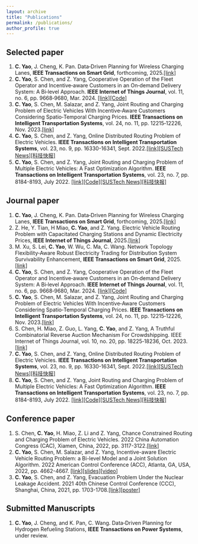 ```yaml
---
layout: archive
title: "Publications"
permalink: /publications/
author_profile: true
---
```

Selected paper
------
1. **C. Yao**, J. Cheng, K. Pan. Data‑Driven Planning for Wireless Charging Lanes, **IEEE Transactions on Smart Grid**, forthcoming, 2025.[[link]](https://ieeexplore.ieee.org/document/10970087)
2. **C. Yao**, S. Chen, and Z. Yang, Cooperative Operation of the Fleet Operator and Incentive‑aware Customers in an On‑demand Delivery System: A Bi‑level Approach. **IEEE Internet of Things Journal**, vol. 11, no. 6, pp. 9668‑9680, Mar. 2024. [[link]](https://ieeexplore.ieee.org/document/10283949)[[Code]](https://github.com/CanqiYao/Cooperative-Operation-of-the-Fleet-Operator-and-Incentive-aware-Customers)
3. **C. Yao**, S. Chen, M. Salazar, and Z. Yang, Joint Routing and Charging Problem of Electric Vehicles With Incentive‑Aware Customers Considering Spatio‑Temporal Charging Prices. **IEEE Transactions on Intelligent Transportation Systems**, vol. 24, no. 11, pp. 12215‑12226, Nov. 2023.[[link]](https://ieeexplore.ieee.org/document/10164169)
4. **C. Yao**, S. Chen, and Z. Yang, Online Distributed Routing Problem of Electric Vehicles. **IEEE Transactions on Intelligent Transportation Systems**, vol. 23, no. 9, pp. 16330-16341, Sept. 2022.[[link]](https://ieeexplore.ieee.org/document/9713755)[[SUSTech News]](https://coe.sustech.edu.cn/en/News-detail-id-541.html)[[科技快报]](https://www.kjkxun.com/kb/32074.html)
5. **C. Yao**, S. Chen, and Z. Yang, Joint Routing and Charging Problem of Multiple Electric Vehicles: A Fast Optimization Algorithm. **IEEE Transactions on Intelligent Transportation Systems**, vol. 23, no. 7, pp. 8184-8193, July 2022. [[link]](https://ieeexplore.ieee.org/document/9430759)[[Code]](https://github.com/CanqiYao/Joint-Routing-and-Charging-Problem-of-Multiple-Electric-Vehicles-A-Fast-Optimization-Algorithm)[[SUSTech News]](https://coe.sustech.edu.cn/en/News-detail-id-541.html)[[科技快报]](https://www.kjkxun.com/kb/32074.html)




Journal paper
------
1. **C. Yao**, J. Cheng, K. Pan. Data‑Driven Planning for Wireless Charging Lanes, **IEEE Transactions on Smart Grid**, forthcoming, 2025.[[link]](https://ieeexplore.ieee.org/document/10970087)
2. Z. He, Y. Tian, H Miao, **C. Yao**, and Z. Yang. Electric Vehicle Routing Problem with Capacitated Charging Stations and Dynamic Electricity Prices, **IEEE Internet of Things Journal**, 2025.[[link]](https://ieeexplore.ieee.org/document/10937191/)
3. M. Xu, S. Lei, **C. Yao**, W. Wu, C. Ma, C. Wang. Network Topology Flexibility‑Aware Robust Electricity Trading for Distribution System Survivability Enhancement, **IEEE Transactions on Smart Grid**, 2025.[[link]](https://ieeexplore.ieee.org/document/10922206/)
4.  **C. Yao**, S. Chen, and Z. Yang, Cooperative Operation of the Fleet Operator and Incentive‑aware Customers in an On‑demand Delivery System: A Bi‑level Approach.  **IEEE Internet of Things Journal**, vol. 11, no. 6, pp. 9668‑9680, Mar. 2024. [[link]](https://ieeexplore.ieee.org/document/10283949)[[Code]](https://github.com/CanqiYao/Cooperative-Operation-of-the-Fleet-Operator-and-Incentive-aware-Customers) 
5.  **C. Yao**, S. Chen, M. Salazar, and Z. Yang, Joint Routing and Charging Problem of Electric Vehicles With Incentive‑Aware Customers Considering Spatio‑Temporal Charging Prices.  **IEEE Transactions on Intelligent Transportation Systems**, vol. 24, no. 11, pp. 12215‑12226, Nov. 2023.[[link]](https://ieeexplore.ieee.org/document/10164169) 
6.  S. Chen, H. Miao, Z. Guo, L. Yang, **C. Yao**, and Z. Yang, A Truthful Combinatorial Reverse Auction Mechanism For Crowdshipping. IEEE Internet of Things Journal, vol. 10, no. 20, pp. 18225‑18236, Oct. 2023.[[link]](https://ieeexplore.ieee.org/document/10131977)
7.  **C. Yao**, S. Chen, and Z. Yang, Online Distributed Routing Problem of Electric Vehicles.  **IEEE Transactions on Intelligent Transportation Systems**, vol. 23, no. 9, pp. 16330-16341, Sept. 2022.[[link]](https://ieeexplore.ieee.org/document/9713755)[[SUSTech News]](https://coe.sustech.edu.cn/en/News-detail-id-541.html)[[科技快报]](https://www.kjkxun.com/kb/32074.html)
8. **C. Yao**, S. Chen, and Z. Yang, Joint Routing and Charging Problem of Multiple Electric Vehicles: A Fast Optimization Algorithm.  **IEEE Transactions on Intelligent Transportation Systems**, vol. 23, no. 7, pp. 8184-8193, July 2022. [[link]](https://ieeexplore.ieee.org/document/9430759)[[Code]](https://github.com/CanqiYao/Joint-Routing-and-Charging-Problem-of-Multiple-Electric-Vehicles-A-Fast-Optimization-Algorithm)[[SUSTech News]](https://coe.sustech.edu.cn/en/News-detail-id-541.html)[[科技快报]](https://www.kjkxun.com/kb/32074.html)



Conference paper
------
1.  S. Chen, **C. Yao**, H. Miao, Z. Li and Z. Yang, Chance Constrained Routing and Charging Problem of Electric Vehicles. 2022 China Automation Congress (CAC),
Xiamen, China, 2022, pp. 3117-3122.[[link]](https://ieeexplore.ieee.org/document/10054938)
2.  **C. Yao**, S. Chen, M. Salazar, and Z. Yang, Incentive-aware Electric Vehicle Routing Problem: a Bi-level Model and a Joint Solution Algorithm. 2022 American Control Conference (ACC), Atlanta, GA, USA, 2022, pp. 4662-4667. [[link]](https://ieeexplore.ieee.org/abstract/document/9867256)[[slides]](https://drive.google.com/file/d/1Zbs_XFauiDLkBt2a0Hcx1b3zB8M22Tvj/view?usp=sharing)[[video]](https://youtu.be/WDccOxZAuag)
3. **C. Yao**, S. Chen, and Z. Yang, Evacuation Problem Under the Nuclear Leakage Accident. 2021 40th Chinese Control Conference (CCC), Shanghai, China, 2021, pp. 1703-1708.[[link]](https://ieeexplore.ieee.org/document/9549934)[[poster]](https://drive.google.com/file/d/1wSui_pT8jHNKOOIKA6uj6N5EAo1MJcAJ/view?usp=sharing)




Submitted Manuscripts
------
1. **C. Yao**, J. Cheng, and K. Pan, C. Wang. Data‑Driven Planning for Hydrogen Refueling Stations, **IEEE Transactions on Power Systems**, under review.

